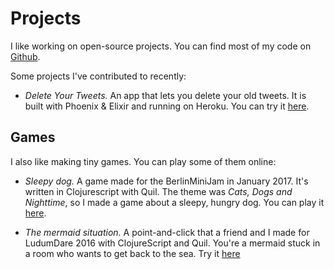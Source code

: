 # Projects

I like working on open-source projects. You can find most of my code on [Github](https://github.com/vsmart).

Some projects I've contributed to recently:

* _Delete Your Tweets._ An app that lets you delete your old tweets. It is built with Phoenix & Elixir and running on Heroku. You can try it [here](https://delete-your-tweets.franka.tech).

## Games

I also like making tiny games. You can play some of them online:

* _Sleepy dog._ A game made for the BerlinMiniJam in January 2017. It's written in Clojurescript with Quil. The theme was _Cats, Dogs and Nighttime_, so I made a game about a sleepy, hungry dog. You can play it [here](https://franka.tech/games/sleepy-dog).

* _The mermaid situation._ A point-and-click that a friend and I made for LudumDare 2016 with ClojureScript and Quil. You're a mermaid stuck in a room who wants to get back to the sea. Try it [here](https://lislis.de/games/mermaid-situation)
